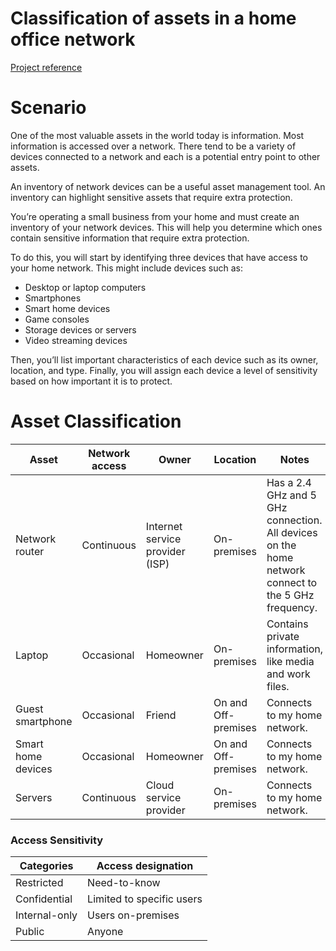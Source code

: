 # Classification of assets in a home office network

[Project reference](https://www.coursera.org/learn/assets-threats-and-vulnerabilities) 

# Scenario
One of the most valuable assets in the world today is information. Most information is accessed over a network. There tend to be a variety of devices connected to a network and each is a potential entry point to other assets.

An inventory of network devices can be a useful asset management tool. An inventory can highlight sensitive assets that require extra protection.

You’re operating a small business from your home and must create an inventory of your network devices. This will help you determine which ones contain sensitive information that require extra protection.

To do this, you will start by identifying three devices that have access to your home network. This might include devices such as:

- Desktop or laptop computers
- Smartphones
- Smart home devices
- Game consoles
- Storage devices or servers
- Video streaming devices

Then, you’ll list important characteristics of each device such as its owner, location, and type. Finally, you will assign each device a level of sensitivity based on how important it is to protect.

# Asset Classification
| Asset                    | Network access                | Owner                        | Location          | Notes                                                                 | *Sensitivity    |
|--------------------------|-------------------------------|------------------------------|-------------------|-----------------------------------------------------------------------|----------------|
| Network router   | Continuous      | Internet service provider (ISP) | On-premises      | Has a 2.4 GHz and 5 GHz connection. All devices on the home network connect to the 5 GHz frequency. | Confidential   |
| Laptop          | Occasional               | Homeowner         | On-premises            | Contains private information, like media and work files.                            | Restricted     |
| Guest smartphone | Occasional               | Friend            | On and Off-premises   | Connects to my home network.                                          | Internal-only  |
| Smart home devices | Occasional             | Homeowner         | On and Off-premises   | Connects to my home network.                                          | Internal-only  |
| Servers | Continuous     | Cloud service provider    | On-premises           | Connects to my home network.                                          | Restricted  |

### Access Sensitivity

| Categories      | Access designation             |
|-----------------|--------------------------------|
| Restricted      | Need-to-know                   |
| Confidential    | Limited to specific users      |
| Internal-only   | Users on-premises              |
| Public          | Anyone                         |
